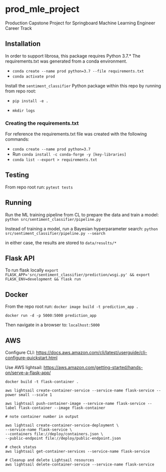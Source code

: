 # prod_mle_project
Production Capstone Project for Springboard Machine Learning Engineer Career Track

## Installation

In order to support librosa, this package requires Python 3.7.*
The requirements.txt was generated from a conda environment.
- `conda create --name prod python=3.7 --file requirements.txt`
- `conda activate prod`

Install the `sentiment_classifier` Python package within this repo by running from repo root:

- `pip install -e .`

- `mkdir logs`

### Creating the requirements.txt
For reference the requirements.txt file was created with the following commands:
- `conda create --name prod python=3.7`
- Run `conda install -c conda-forge -y [key-libraries]`
- `conda list --export > requirements.txt`

## Testing

From repo root run:
`pytest tests`

## Running

Run the ML training pipeline from CL to prepare the data and train a model:
`python src/sentiment_classifier/pipeline.py`

Instead of training a model, run a Bayesian hyperparameter search:
`python src/sentiment_classifier/pipeline.py --search`

in either case, the results are stored to `data/results/*`

## Flask API 
To run flask locally
`export FLASK_APP='src/sentiment_classifier/prediction/wsgi.py' && export FLASK_ENV=development && flask run`

## Docker
From the repo root run:
`docker image build -t prediction_app .`

`docker run -d -p 5000:5000 prediction_app`

Then navigate in a browser to:
`localhost:5000`

## AWS 
Configure CLI: 
https://docs.aws.amazon.com/cli/latest/userguide/cli-configure-quickstart.html


Use AWS lightsail: 
https://aws.amazon.com/getting-started/hands-on/serve-a-flask-app/

```
docker build -t flask-container .

aws lightsail create-container-service --service-name flask-service --power small --scale 1

aws lightsail push-container-image --service-name flask-service --label flask-container --image flask-container

# note container number in output

aws lightsail create-container-service-deployment \
--service-name flask-service \
--containers file://deploy/containers.json \
--public-endpoint file://deploy/public-endpoint.json

# check status
aws lightsail get-container-services --service-name flask-service

# Cleanup and delete Lightsail resources
aws lightsail delete-container-service --service-name flask-service

```


